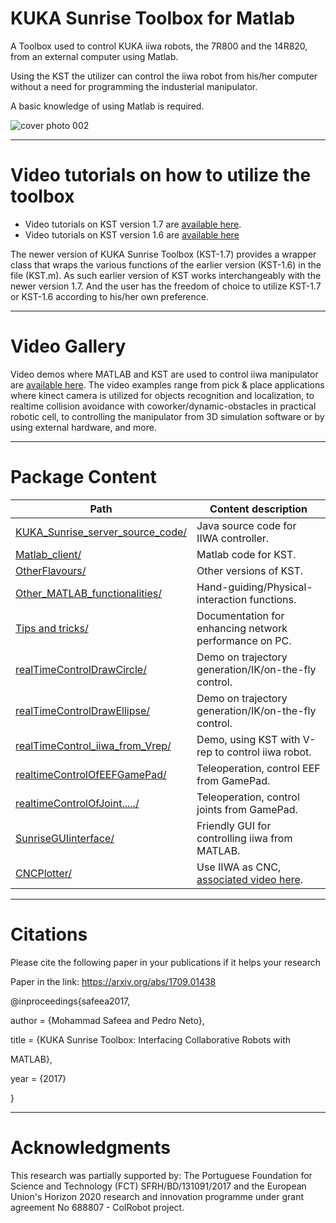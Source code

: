 

# KUKA Sunrise Toolbox for Matlab

A Toolbox used to control KUKA iiwa robots, the 7R800 and the 14R820, from an external computer using Matlab.

Using the KST the utilizer can control the iiwa robot from his/her computer without a need for programming  the industerial manipulator.

A basic knowledge of using Matlab is required.

![cover photo 002](https://user-images.githubusercontent.com/23720527/42727096-161276d4-8798-11e8-8e6e-4af57383f0bf.jpg)

--------------------------------------

# Video tutorials on how to utilize the toolbox

* Video tutorials on KST version 1.7 are [available here](https://www.youtube.com/playlist?list=PLz558OYgHuZd-Gc2-OryITKEXefAmrvae).
* Video tutorials on KST version 1.6 are [available here](https://www.youtube.com/watch?v=_yTK0Gi0p3g&list=PLz558OYgHuZdVzTaB79iM8Y8u6EjFe0d8)

The newer version of KUKA Sunrise Toolbox (KST-1.7) provides a wrapper class that wraps the various functions of the earlier version (KST-1.6) in the file (KST.m). As such earlier version of KST works interchangeably with the newer version 1.7. And the user has the freedom of choice to utilize KST-1.7 or KST-1.6 according to his/her own preference.

--------------------------------------

# Video Gallery

Video demos where MATLAB and KST are used to control iiwa manipulator are [available here](https://github.com/Modi1987/KST-Kuka-Sunrise-Toolbox/wiki/Videos). 
The video examples range from pick & place applications where kinect camera is utilized for objects recognition and localization, to realtime collision avoidance with coworker/dynamic-obstacles in practical robotic cell, to controlling the manipulator from 3D simulation software or by using external hardware, and more.

--------------------------------------

# Package Content

Path                                 | Content description
-------------------------------------| ----------------------------------------------------------
[KUKA_Sunrise_server_source_code/][1]| Java source code for IIWA controller.
[Matlab_client/][2]                  | Matlab code for KST.
[OtherFlavours/][3]                  | Other versions of KST.
[Other_MATLAB_functionalities/][4]   | Hand-guiding/Physical-interaction functions.
[Tips and tricks/][5]                | Documentation for enhancing network performance on PC.
[realTimeControlDrawCircle/][6]      | Demo on trajectory generation/IK/on-the-fly control.
[realTimeControlDrawEllipse/][7]     | Demo on trajectory generation/IK/on-the-fly control.
[realTimeControl_iiwa_from_Vrep/][8] | Demo, using KST with V-rep to control iiwa robot.
[realtimeControlOfEEFGamePad/][9]    | Teleoperation, control EEF from GamePad.
[realtimeControlOfJoint...../][10]   | Teleoperation, control joints from GamePad.
[SunriseGUIinterface/][11]	     | Friendly GUI for controlling iiwa from MATLAB.
[CNCPlotter/][12]	             | Use IIWA as CNC, [associated video here](https://youtu.be/SWzAkJVH--I).

<!-- --------------------------------------------------------------------------------- -->

<!-- Links in GitHub, -->
[1]: /KUKA_Sunrise_server_source_code
[2]: /Matlab_client
[3]: /OtherFlavours
[4]: /Other_MATLAB_functionalities
[5]: /Tips%20and%20tricks
[6]: /realTimeControlDrawCircle
[7]: /realTimeControlDrawEllipse
[8]: /realTimeControl_iiwa_From_Vrep
[9]: /realtimeControlOfEEFGamePad
[10]: /realtimeControlOfJointSpaceUsingGamePad
[11]: /SunriseGUIinterface
[12]: /iiwa_CNCPlotter
--------------------------------------


# Citations

Please cite the following paper in your publications if it helps your research 

Paper in the link: https://arxiv.org/abs/1709.01438

@inproceedings{safeea2017,

  author = {Mohammad Safeea and Pedro Neto},
  
  title = {KUKA Sunrise Toolbox: Interfacing Collaborative Robots with
  
MATLAB},

  year = {2017}
  
  }


--------------------------------------

# Acknowledgments

This research was partially supported by:
The Portuguese Foundation for Science and Technology 
(FCT) SFRH/BD/131091/2017 and the European Union's Horizon
2020 research and innovation programme under grant agreement
No 688807 - ColRobot project.



